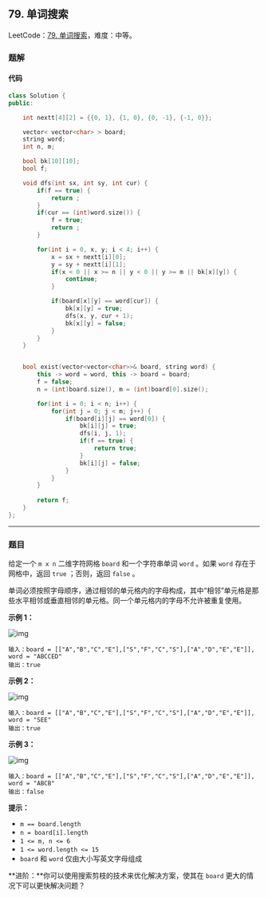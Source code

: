 ## 79. 单词搜索

LeetCode：[79. 单词搜索](https://leetcode.cn/problems/word-search/)，难度：中等。

### 题解

#### 代码

```c++
class Solution {
public:

    int nextt[4][2] = {{0, 1}, {1, 0}, {0, -1}, {-1, 0}};

    vector< vector<char> > board;
    string word;
    int n, m;

    bool bk[10][10];
    bool f;

    void dfs(int sx, int sy, int cur) {
        if(f == true) {
            return ;
        }
        if(cur == (int)word.size()) {
            f = true;
            return ;
        }

        for(int i = 0, x, y; i < 4; i++) {
            x = sx + nextt[i][0];
            y = sy + nextt[i][1];
            if(x < 0 || x >= n || y < 0 || y >= m || bk[x][y]) {
                continue;
            }

            if(board[x][y] == word[cur]) {
                bk[x][y] = true;
                dfs(x, y, cur + 1);
                bk[x][y] = false;
            }
        }
    }


    bool exist(vector<vector<char>>& board, string word) {
        this -> word = word, this -> board = board;
        f = false;
        n = (int)board.size(), m = (int)board[0].size();

        for(int i = 0; i < n; i++) {
            for(int j = 0; j < m; j++) {
                if(board[i][j] == word[0]) {
                    bk[i][j] = true;
                    dfs(i, j, 1);
                    if(f == true) {
                        return true;
                    }
                    bk[i][j] = false;
                }
            }
        }
        
        return f;
    }
};
```



---



### 题目

给定一个 `m x n` 二维字符网格 `board` 和一个字符串单词 `word` 。如果 `word` 存在于网格中，返回 `true` ；否则，返回 `false` 。

单词必须按照字母顺序，通过相邻的单元格内的字母构成，其中“相邻”单元格是那些水平相邻或垂直相邻的单元格。同一个单元格内的字母不允许被重复使用。

 

**示例 1：**

![img](https://gitee.com/xwl66/leetcode/raw/master/image/79-word2.jpg)

```
输入：board = [["A","B","C","E"],["S","F","C","S"],["A","D","E","E"]], word = "ABCCED"
输出：true
```

**示例 2：**

![img](https://gitee.com/xwl66/leetcode/raw/master/image/79-word-1.jpg)

```
输入：board = [["A","B","C","E"],["S","F","C","S"],["A","D","E","E"]], word = "SEE"
输出：true
```

**示例 3：**

![img](https://gitee.com/xwl66/leetcode/raw/master/image/79-word3.jpg)

```
输入：board = [["A","B","C","E"],["S","F","C","S"],["A","D","E","E"]], word = "ABCB"
输出：false
```

 

**提示：**

- `m == board.length`
- `n = board[i].length`
- `1 <= m, n <= 6`
- `1 <= word.length <= 15`
- `board` 和 `word` 仅由大小写英文字母组成

 

**进阶：**你可以使用搜索剪枝的技术来优化解决方案，使其在 `board` 更大的情况下可以更快解决问题？

